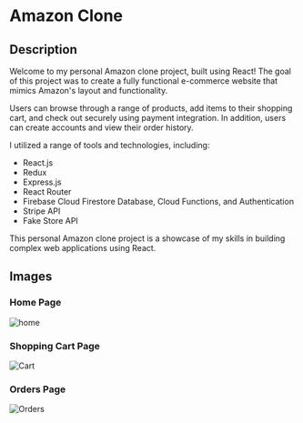 # Amazon Clone

## Description
Welcome to my personal Amazon clone project, built using React! The goal of this project was to create a fully functional e-commerce website that mimics Amazon's layout and functionality.

Users can browse through a range of products, add items to their shopping cart, and check out securely using payment integration. In addition, users can create accounts and view their order history.

I utilized a range of tools and technologies, including:
* React.js
* Redux
* Express.js
* React Router
* Firebase Cloud Firestore Database, Cloud Functions, and Authentication
* Stripe API
* Fake Store API

This personal Amazon clone project is a showcase of my skills in building complex web applications using React.

## Images
### Home Page

![home](https://user-images.githubusercontent.com/77870751/230510434-b1d9e8a9-a496-4c68-aac3-81b51ff7eed2.PNG)

### Shopping Cart Page

![Cart](https://user-images.githubusercontent.com/77870751/230510718-27950fdb-9c30-4ae3-aac5-753b012dee45.PNG)

### Orders Page

![Orders](https://user-images.githubusercontent.com/77870751/230510723-ff7343cd-b51f-4243-bd8f-9856477f0770.PNG)
